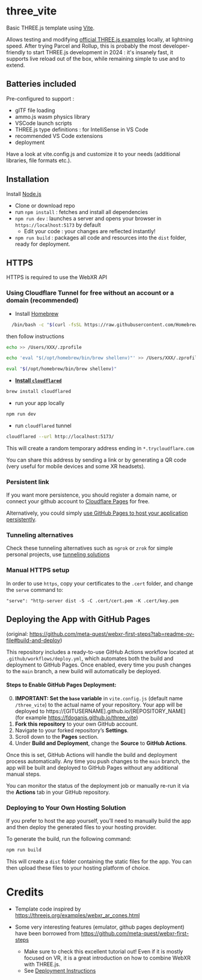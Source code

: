 # three_vite
Basic THREE.js template using [Vite](https://vitejs.dev).

Allows testing and modifying [official THREE.js examples](https://threejs.org/examples/) locally, at lightning speed.
After trying Parcel and Rollup, this is probably the most developer-friendly to start THREE.js development in 2024 : it's insanely fast, it supports live reload out of the box, while remaining simple to use and to extend.

## Batteries included

Pre-configured to support :

- glTF file loading
- ammo.js wasm physics library
- VSCode launch scripts
- THREE.js type definitions : for IntelliSense in VS Code
- recommended VS Code extensions
- deployment

Have a look at vite.config.js and customize it to your needs (additional libraries, file formats etc.).

## Installation

Install [Node.js](https://nodejs.org)

- Clone or download repo
- run `npm install` : fetches and install all dependencies
- `npm run dev` : launches a server and opens your browser in `https://localhost:5173` by default
  - Edit your code : your changes are reflected instantly!
- `npm run build` : packages all code and resources into the `dist` folder, ready for deployment.


## HTTPS

HTTPS is required to use the WebXR API


### Using Cloudflare Tunnel for free without an account or a domain (recommended)

  - Install [Homebrew](https://brew.sh)

```bash
  /bin/bash -c "$(curl -fsSL https://raw.githubusercontent.com/Homebrew/install/HEAD/install.sh)"
```

then follow instructions


```bash
echo >> /Users/XXX/.zprofile

echo 'eval "$(/opt/homebrew/bin/brew shellenv)"' >> /Users/XXX/.zprofile

eval "$(/opt/homebrew/bin/brew shellenv)"
```

  - **[Install `cloudflared`](https://developers.cloudflare.com/cloudflare-one/connections/connect-networks/downloads/)**

```bash
brew install cloudflared
```
- run your app locally

```bash
npm run dev
```

- run `cloudflared` tunnel

```bash
cloudflared --url http://localhost:5173/
```

This will create a random temporary address ending in `*.trycloudflare.com`

You can share this address by sending a link or by generating a QR code (very useful for mobile devices and some XR headsets).

### Persistent link

If you want more persistence, you should register a domain name, or connect your github account to [Cloudflare Pages](https://pages.cloudflare.com) for free.

Alternatively, you could simply [use GitHub Pages to host your application persistently](https://sbcode.net/threejs/github-pages/).

### Tunneling alternatives

Check these tunneling alternatives such as `ngrok` or `zrok` for simple personal projects, use [tunneling solutions](https://github.com/anderspitman/awesome-tunneling) 


### Manual HTTPS setup

In order to use `https`, copy your certificates to the `.cert` folder, and change the `serve` command to:

`"serve": "http-server dist -S -C .cert/cert.pem -K .cert/key.pem`

## Deploying the App with GitHub Pages

(original: https://github.com/meta-quest/webxr-first-steps?tab=readme-ov-file#build-and-deploy)

This repository includes a ready-to-use GitHub Actions workflow located at `.github/workflows/deploy.yml`, which automates both the build and deployment to GitHub Pages. Once enabled, every time you push changes to the `main` branch, a new build will automatically be deployed.

#### Steps to Enable GitHub Pages Deployment:

0. **IMPORTANT: Set the `base` variable** in `vite.config.js` (default name `/three_vite`) to the actual name of your repository. Your app will be deployed to https://[GITUSERNAME].github.io/[REPOSITORY_NAME] (for example https://fdoganis.github.io/three_vite)
1. **Fork this repository** to your own GitHub account.
2. Navigate to your forked repository’s **Settings**.
3. Scroll down to the **Pages** section.
4. Under **Build and Deployment**, change the **Source** to **GitHub Actions**.

Once this is set, GitHub Actions will handle the build and deployment process automatically. Any time you push changes to the `main` branch, the app will be built and deployed to GitHub Pages without any additional manual steps.

You can monitor the status of the deployment job or manually re-run it via the **Actions** tab in your GitHub repository.

### Deploying to Your Own Hosting Solution

If you prefer to host the app yourself, you’ll need to manually build the app and then deploy the generated files to your hosting provider.

To generate the build, run the following command:

```bash
npm run build
```

This will create a `dist` folder containing the static files for the app. You can then upload these files to your hosting platform of choice.


# Credits

- Template code inspired by https://threejs.org/examples/webxr_ar_cones.html 

- Some very interesting features (emulator, github pages deployment) have been borrowed from https://github.com/meta-quest/webxr-first-steps 

  - Make sure to check this excellent tutorial out! Even if it is mostly focused on VR, it is a great introduction on how to combine WebXR with THREE.js.
  - See [Deployment Instructions](https://github.com/meta-quest/webxr-first-steps?tab=readme-ov-file#build-and-deploy)